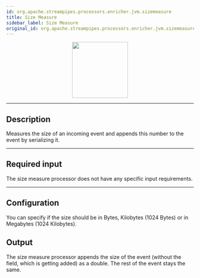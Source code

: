 ```yaml
---
id: org.apache.streampipes.processors.enricher.jvm.sizemeasure
title: Size Measure
sidebar_label: Size Measure
original_id: org.apache.streampipes.processors.enricher.jvm.sizemeasure
---
```




<p align="center"> 
    <img src="/docs/img/pipeline-elements/org.apache.streampipes.processors.enricher.jvm.sizemeasure/icon.png" width="150px;" class="pe-image-documentation"/>
</p>

***

## Description

Measures the size of an incoming event and appends this number to the event by serializing it.

***

## Required input
The size measure processor does not have any specific input requirements.

***

## Configuration

You can specify if the size should be in Bytes, Kilobytes (1024 Bytes) or in Megabytes (1024 Kilobytes).

## Output
The size measure processor appends the size of the event (without the field, which is getting added) as a double. The rest of the event stays the same.

